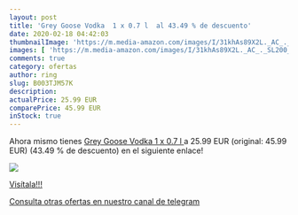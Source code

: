 ```yaml
---
layout: post
title: 'Grey Goose Vodka  1 x 0.7 l  al 43.49 % de descuento'
date: 2020-02-18 04:42:03
thumbnailImage: 'https://m.media-amazon.com/images/I/31khAs89X2L._AC_._SL200_.jpg'
images: [ 'https://m.media-amazon.com/images/I/31khAs89X2L._AC_._SL200_.jpg' ]
comments: true
category: ofertas
author: ring
slug: B003TJM57K
description:
actualPrice: 25.99 EUR
comparePrice: 45.99 EUR
inStock: true
---
```


Ahora mismo tienes [Grey Goose Vodka  1 x 0.7 l ](https://www.amazon.com/dp/B003TJM57K/?tag=redken08-20) a 25.99 EUR (original: 45.99 EUR) (43.49 %  de descuento) en el siguiente enlace!

[![](https://m.media-amazon.com/images/I/31khAs89X2L._AC_._SL200_.jpg)](https://www.amazon.com/dp/B003TJM57K/?tag=redken08-20)

[Visítala!!!](https://www.amazon.com/dp/B003TJM57K/?tag=redken08-20)

[Consulta otras ofertas en nuestro canal de telegram](https://t.me/s/ofertas25)
